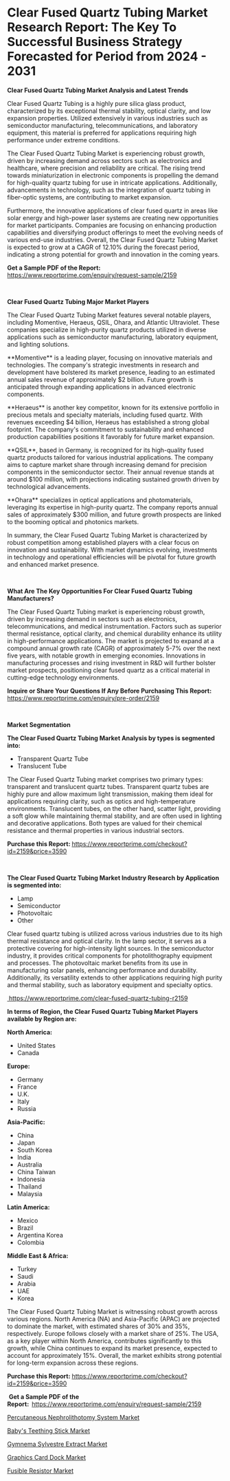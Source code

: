 <p><h1>Clear Fused Quartz Tubing Market Research Report: The Key To Successful Business Strategy Forecasted for Period from 2024 - 2031</h1></p><p><strong>Clear Fused Quartz Tubing Market Analysis and Latest Trends</strong></p>
<p><p>Clear Fused Quartz Tubing is a highly pure silica glass product, characterized by its exceptional thermal stability, optical clarity, and low expansion properties. Utilized extensively in various industries such as semiconductor manufacturing, telecommunications, and laboratory equipment, this material is preferred for applications requiring high performance under extreme conditions. </p><p>The Clear Fused Quartz Tubing Market is experiencing robust growth, driven by increasing demand across sectors such as electronics and healthcare, where precision and reliability are critical. The rising trend towards miniaturization in electronic components is propelling the demand for high-quality quartz tubing for use in intricate applications. Additionally, advancements in technology, such as the integration of quartz tubing in fiber-optic systems, are contributing to market expansion. </p><p>Furthermore, the innovative applications of clear fused quartz in areas like solar energy and high-power laser systems are creating new opportunities for market participants. Companies are focusing on enhancing production capabilities and diversifying product offerings to meet the evolving needs of various end-use industries. Overall, the Clear Fused Quartz Tubing Market is expected to grow at a CAGR of 12.10% during the forecast period, indicating a strong potential for growth and innovation in the coming years.</p></p>
<p><strong>Get a Sample PDF of the Report:&nbsp;</strong> <a href="https://www.reportprime.com/enquiry/request-sample/2159">https://www.reportprime.com/enquiry/request-sample/2159</a></p>
<p>&nbsp;</p>
<p><strong>Clear Fused Quartz Tubing Major Market Players</strong></p>
<p><p>The Clear Fused Quartz Tubing Market features several notable players, including Momentive, Heraeus, QSIL, Ohara, and Atlantic Ultraviolet. These companies specialize in high-purity quartz products utilized in diverse applications such as semiconductor manufacturing, laboratory equipment, and lighting solutions.</p><p>**Momentive** is a leading player, focusing on innovative materials and technologies. The company's strategic investments in research and development have bolstered its market presence, leading to an estimated annual sales revenue of approximately $2 billion. Future growth is anticipated through expanding applications in advanced electronic components.</p><p>**Heraeus** is another key competitor, known for its extensive portfolio in precious metals and specialty materials, including fused quartz. With revenues exceeding $4 billion, Heraeus has established a strong global footprint. The company's commitment to sustainability and enhanced production capabilities positions it favorably for future market expansion.</p><p>**QSIL**, based in Germany, is recognized for its high-quality fused quartz products tailored for various industrial applications. The company aims to capture market share through increasing demand for precision components in the semiconductor sector. Their annual revenue stands at around $100 million, with projections indicating sustained growth driven by technological advancements.</p><p>**Ohara** specializes in optical applications and photomaterials, leveraging its expertise in high-purity quartz. The company reports annual sales of approximately $300 million, and future growth prospects are linked to the booming optical and photonics markets.</p><p>In summary, the Clear Fused Quartz Tubing Market is characterized by robust competition among established players with a clear focus on innovation and sustainability. With market dynamics evolving, investments in technology and operational efficiencies will be pivotal for future growth and enhanced market presence.</p></p>
<p>&nbsp;</p>
<p><strong>What Are The Key Opportunities For Clear Fused Quartz Tubing Manufacturers?</strong></p>
<p><p>The Clear Fused Quartz Tubing market is experiencing robust growth, driven by increasing demand in sectors such as electronics, telecommunications, and medical instrumentation. Factors such as superior thermal resistance, optical clarity, and chemical durability enhance its utility in high-performance applications. The market is projected to expand at a compound annual growth rate (CAGR) of approximately 5-7% over the next five years, with notable growth in emerging economies. Innovations in manufacturing processes and rising investment in R&D will further bolster market prospects, positioning clear fused quartz as a critical material in cutting-edge technology environments.</p></p>
<p><strong>Inquire or Share Your Questions If Any Before Purchasing This Report:</strong> <a href="https://www.reportprime.com/enquiry/pre-order/2159">https://www.reportprime.com/enquiry/pre-order/2159</a></p>
<p>&nbsp;</p>
<p><strong>Market Segmentation</strong></p>
<p><strong>The Clear Fused Quartz Tubing Market Analysis by types is segmented into:</strong></p>
<p><ul><li>Transparent Quartz Tube</li><li>Translucent Tube</li></ul></p>
<p><p>The Clear Fused Quartz Tubing market comprises two primary types: transparent and translucent quartz tubes. Transparent quartz tubes are highly pure and allow maximum light transmission, making them ideal for applications requiring clarity, such as optics and high-temperature environments. Translucent tubes, on the other hand, scatter light, providing a soft glow while maintaining thermal stability, and are often used in lighting and decorative applications. Both types are valued for their chemical resistance and thermal properties in various industrial sectors.</p></p>
<p><strong>Purchase this Report:&nbsp;</strong><a href="https://www.reportprime.com/checkout?id=2159&price=3590">https://www.reportprime.com/checkout?id=2159&price=3590</a></p>
<p>&nbsp;</p>
<p><strong>The Clear Fused Quartz Tubing Market Industry Research by Application is segmented into:</strong></p>
<p><ul><li>Lamp</li><li>Semiconductor</li><li>Photovoltaic</li><li>Other</li></ul></p>
<p><p>Clear fused quartz tubing is utilized across various industries due to its high thermal resistance and optical clarity. In the lamp sector, it serves as a protective covering for high-intensity light sources. In the semiconductor industry, it provides critical components for photolithography equipment and processes. The photovoltaic market benefits from its use in manufacturing solar panels, enhancing performance and durability. Additionally, its versatility extends to other applications requiring high purity and thermal stability, such as laboratory equipment and specialty optics.</p></p>
<p><a href="https://www.reportprime.com/clear-fused-quartz-tubing-r2159">&nbsp;https://www.reportprime.com/clear-fused-quartz-tubing-r2159</a></p>
<p><strong>In terms of Region, the Clear Fused Quartz Tubing Market Players available by Region are:</strong></p>
<p>
    <p> <strong> North America: </strong>
        <ul>
            <li>United States</li>
            <li>Canada</li>
        </ul>
        </p> 
    <p> <strong> Europe: </strong>
        <ul>
            <li>Germany</li>
            <li>France</li>
            <li>U.K.</li>
            <li>Italy</li>
            <li>Russia</li>
        </ul>
        </p> 
    <p> <strong> Asia-Pacific: </strong>
        <ul>
            <li>China</li>
            <li>Japan</li>
            <li>South Korea</li>
            <li>India</li>
            <li>Australia</li>
            <li>China Taiwan</li>
            <li>Indonesia</li>
            <li>Thailand</li>
            <li>Malaysia</li>
        </ul>
        </p> 
    <p> <strong> Latin America: </strong>
        <ul>
            <li>Mexico</li>
            <li>Brazil</li>
            <li>Argentina Korea</li>
            <li>Colombia</li>
        </ul>
        </p> 
    <p> <strong> Middle East & Africa: </strong>
        <ul>
            <li>Turkey</li>
            <li>Saudi</li>
            <li>Arabia</li>
            <li>UAE</li>
            <li>Korea</li>
        </ul>
    </p>
    </p>
<p><p>The Clear Fused Quartz Tubing Market is witnessing robust growth across various regions. North America (NA) and Asia-Pacific (APAC) are projected to dominate the market, with estimated shares of 30% and 35%, respectively. Europe follows closely with a market share of 25%. The USA, as a key player within North America, contributes significantly to this growth, while China continues to expand its market presence, expected to account for approximately 15%. Overall, the market exhibits strong potential for long-term expansion across these regions.</p></p>
<p><strong>Purchase this Report: </strong><a href="https://www.reportprime.com/checkout?id=2159&price=3590">https://www.reportprime.com/checkout?id=2159&price=3590</a></p>
<p>&nbsp;<strong>Get a Sample PDF of the Report:&nbsp;&nbsp;</strong><a href="https://www.reportprime.com/enquiry/request-sample/2159">https://www.reportprime.com/enquiry/request-sample/2159</a></p>
<p><strong></strong></p>
<p><p><a href="https://issuu.com/reportprime-2/docs/percutaneous-nephrolithotomy-system_01a2d99d1cd751">Percutaneous Nephrolithotomy System Market</a></p><p><a href="https://medium.com/@cathymaggio15/insights-into-the-babys-teething-stick-market-market-players-market-size-geographical-regions-4e19e6e52424">Baby's Teething Stick Market</a></p><p><a href="https://www.linkedin.com/pulse/gymnema-sylvestre-extract-market-industry-landscape-growth-wxdsc?trackingId=dvDXGEz%2BRRSYCb6CiB0ttw%3D%3D">Gymnema Sylvestre Extract Market</a></p><p><a href="https://github.com/BretDuke76/Market-Research-Report-List-1/blob/main/graphics-card-dock-market.md">Graphics Card Dock Market</a></p><p><a href="https://github.com/NancyAlvarado586/Market-Research-Report-List-1/blob/main/fusible-resistor-market.md">Fusible Resistor Market</a></p></p>
